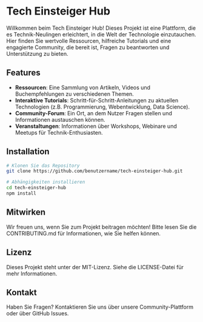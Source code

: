 # Tech Einsteiger Hub

Willkommen beim Tech Einsteiger Hub! Dieses Projekt ist eine Plattform, die es Technik-Neulingen erleichtert, in die Welt der Technologie einzutauchen. Hier finden Sie wertvolle Ressourcen, hilfreiche Tutorials und eine engagierte Community, die bereit ist, Fragen zu beantworten und Unterstützung zu bieten.

## Features

- **Ressourcen**: Eine Sammlung von Artikeln, Videos und Buchempfehlungen zu verschiedenen Themen.  
- **Interaktive Tutorials**: Schritt-für-Schritt-Anleitungen zu aktuellen Technologien (z.B. Programmierung, Webentwicklung, Data Science).  
- **Community-Forum**: Ein Ort, an dem Nutzer Fragen stellen und Informationen austauschen können.  
- **Veranstaltungen**: Informationen über Workshops, Webinare und Meetups für Technik-Enthusiasten.

## Installation

```bash
# Klonen Sie das Repository
git clone https://github.com/benutzername/tech-einsteiger-hub.git

# Abhängigkeiten installieren
cd tech-einsteiger-hub
npm install
```

## Mitwirken

Wir freuen uns, wenn Sie zum Projekt beitragen möchten! Bitte lesen Sie die CONTRIBUTING.md für Informationen, wie Sie helfen können.

## Lizenz

Dieses Projekt steht unter der MIT-Lizenz. Siehe die LICENSE-Datei für mehr Informationen.

## Kontakt

Haben Sie Fragen? Kontaktieren Sie uns über unsere Community-Plattform oder über GitHub Issues.